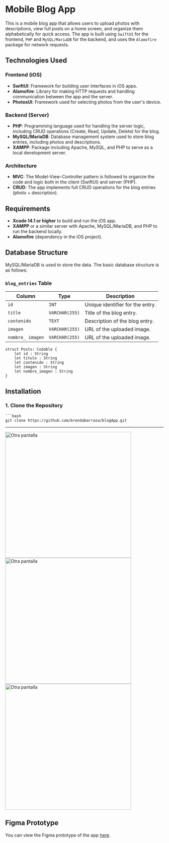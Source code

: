 # Mobile Blog App

This is a mobile blog app that allows users to upload photos with descriptions, view full posts on a home screen, and organize them alphabetically for quick access. The app is built using `SwiftUI` for the frontend, `PHP` and `MySQL/MariaDB` for the backend, and uses the `Alamofire` package for network requests.

## Technologies Used

### Frontend (iOS)
- **SwiftUI**: Framework for building user interfaces in iOS apps.
- **Alamofire**: Library for making HTTP requests and handling communication between the app and the server.
- **PhotosUI**: Framework used for selecting photos from the user's device.

### Backend (Server)
- **PHP**: Programming language used for handling the server logic, including CRUD operations (Create, Read, Update, Delete) for the blog.
- **MySQL/MariaDB**: Database management system used to store blog entries, including photos and descriptions.
- **XAMPP**: Package including Apache, MySQL, and PHP to serve as a local development server.

### Architecture
- **MVC**: The Model-View-Controller pattern is followed to organize the code and logic both in the client (SwiftUI) and server (PHP).
- **CRUD**: The app implements full CRUD operations for the blog entries (photo + description).

## Requirements

- **Xcode 14.1 or higher** to build and run the iOS app.
- **XAMPP** or a similar server with Apache, MySQL/MariaDB, and PHP to run the backend locally.
- **Alamofire** (dependency in the iOS project).

## Database Structure

MySQL/MariaDB is used to store the data. The basic database structure is as follows:

### `blog_entries` Table

| Column           | Type           | Description                               |
|------------------|----------------|-------------------------------------------|
| `id`             | `INT`          | Unique identifier for the entry.          |
| `title`          | `VARCHAR(255)` | Title of the blog entry.                  |
| `contenido`      | `TEXT`         | Description of the blog entry.            |
| `imagen`         | `VARCHAR(255)` | URL of the uploaded image.                |
| `nombre_ imagen` | `VARCHAR(255)` | URL of the uploaded image.                |

    
    struct Posts: Codable {
        let id : String
        let titulo : String
        let contenido : String
        let imagen : String
        let nombre_imagen : String 
    }


## Installation

### 1. Clone the Repository

    ```bash
    git clone https://github.com/brendabarraza/blogApp.git


---

<img src="assets/screen1.png" alt="Otra pantalla" width="400">
<img src="assets/screen2.png" alt="Otra pantalla" width="400">
<img src="assets/screen3.png" alt="Otra pantalla" width="400">


## Figma Prototype

You can view the Figma prototype of the app [here](https://www.figma.com/proto/aCtVNm5U7a7kZBKAJvdYQa/Untitled?node-id=44-71&node-type=canvas&t=kkwnLwrwcQejlHRc-1&scaling=scale-down&content-scaling=fixed&page-id=33%3A42&starting-point-node-id=44%3A71).


